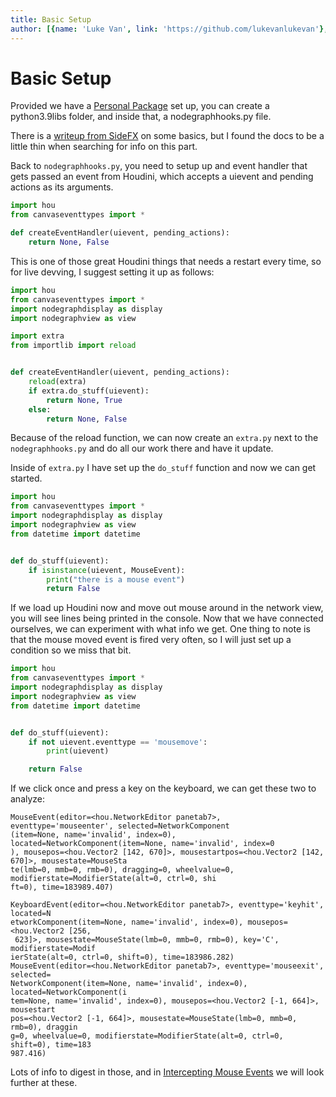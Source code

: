 ```yaml
---
title: Basic Setup
author: [{name: 'Luke Van', link: 'https://github.com/lukevanlukevan'},]
---
```

# Basic Setup

Provided we have a [Personal Package](https://www.houpywiki.com/Personal-Pipeline#personal-package) set up, you can create a python3.9libs folder, and inside that, a nodegraphhooks.py file.

There is a [writeup from SideFX](https://www.sidefx.com/docs/houdini/hom/network.html) on some basics, but I found the docs to be a little thin when searching for info on this part.

Back to `nodegraphhooks.py`, you need to setup up and event handler that gets passed an event from Houdini, which accepts a uievent and pending actions as its arguments.

```python
import hou
from canvaseventtypes import *

def createEventHandler(uievent, pending_actions):
	return None, False

```

This is one of those great Houdini things that needs a restart every time, so for live devving, I suggest setting it up as follows:

```python
import hou
from canvaseventtypes import *
import nodegraphdisplay as display
import nodegraphview as view

import extra
from importlib import reload


def createEventHandler(uievent, pending_actions):
    reload(extra)
    if extra.do_stuff(uievent):
        return None, True
    else:
        return None, False

```

Because of the reload function, we can now create an `extra.py` next to the `nodegraphhooks.py` and do all our work there and have it update.

Inside of `extra.py` I have set up the `do_stuff` function and now we can get started.

```python
import hou
from canvaseventtypes import *
import nodegraphdisplay as display
import nodegraphview as view
from datetime import datetime


def do_stuff(uievent):
    if isinstance(uievent, MouseEvent):
        print("there is a mouse event")
        return False
```

If we load up Houdini now and move out mouse around in the network view, you will see lines being printed in the console. Now that we have connected ourselves, we can experiment with what info we get. One thing to note is that the mouse moved event is fired very often, so I will just set up a condition so we miss that bit.

```python
import hou
from canvaseventtypes import *
import nodegraphdisplay as display
import nodegraphview as view
from datetime import datetime


def do_stuff(uievent):
    if not uievent.eventtype == 'mousemove':
        print(uievent)

    return False
```

If we click once and press a key on the keyboard, we can get these two to analyze:

```
MouseEvent(editor=<hou.NetworkEditor panetab7>, eventtype='mouseenter', selected=NetworkComponent
(item=None, name='invalid', index=0), located=NetworkComponent(item=None, name='invalid', index=0
), mousepos=<hou.Vector2 [142, 670]>, mousestartpos=<hou.Vector2 [142, 670]>, mousestate=MouseSta
te(lmb=0, mmb=0, rmb=0), dragging=0, wheelvalue=0, modifierstate=ModifierState(alt=0, ctrl=0, shi
ft=0), time=183989.407)

KeyboardEvent(editor=<hou.NetworkEditor panetab7>, eventtype='keyhit', located=N
etworkComponent(item=None, name='invalid', index=0), mousepos=<hou.Vector2 [256,
 623]>, mousestate=MouseState(lmb=0, mmb=0, rmb=0), key='C', modifierstate=Modif
ierState(alt=0, ctrl=0, shift=0), time=183986.282)
MouseEvent(editor=<hou.NetworkEditor panetab7>, eventtype='mouseexit', selected=
NetworkComponent(item=None, name='invalid', index=0), located=NetworkComponent(i
tem=None, name='invalid', index=0), mousepos=<hou.Vector2 [-1, 664]>, mousestart
pos=<hou.Vector2 [-1, 664]>, mousestate=MouseState(lmb=0, mmb=0, rmb=0), draggin
g=0, wheelvalue=0, modifierstate=ModifierState(alt=0, ctrl=0, shift=0), time=183
987.416)
```

Lots of info to digest in those, and in [Intercepting Mouse Events](#intercepting-mouse-events) we will look further at these.